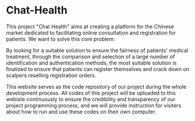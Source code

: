 # Chat-Health
This project "Chat Health" aims at creating a platform for the Chinese market dedicated to facilitating online consultation and registration for patients. We want to solve this core problem:

By looking for a suitable solution to ensure the fairness of patients' medical treatment, through the comparison and selection of a large number of identification and authentication methods, the most suitable solution is finalized to ensure that patients can register themselves and crack down on scalpers reselling registration orders.

This website serves as the code repository of our project during the whole development process. All codes of this project will be uploaded to this webiste continuously to ensure the credibility and transparency of our project programming process, and we will provide instruction for visiters about how to run and use these codes on their own computer.




